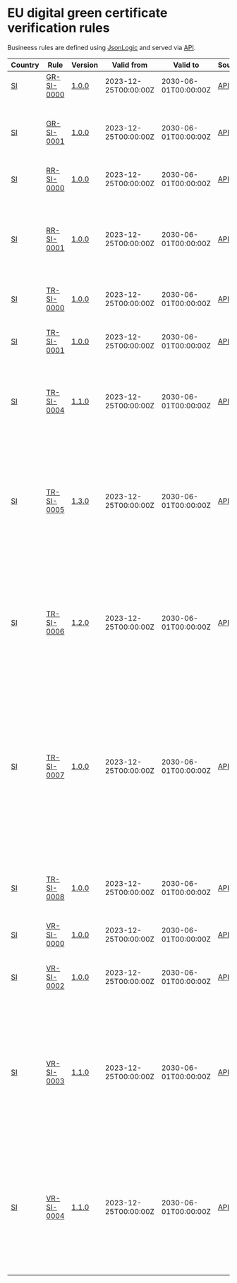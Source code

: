 # EU digital green certificate verification rules

Busineess rules are defined using [JsonLogic](https://jsonlogic.com) and served via [API](https://dgca-businessrule-service.ezdrav.si/rules).

| Country | Rule | Version | Valid from | Valid to | Source | Description |
| ------- | ---- | ------- | ---------- | -------- | ------ | ----------- |
| [SI](SI/README.md) | [GR-SI-0000](SI/GR-SI-0000.json) | [1.0.0](SI/GR-SI-0000_1.0.0.json) | 2023-12-25T00:00:00Z | 2030-06-01T00:00:00Z | [API](https://dgca-businessrule-service.ezdrav.si/rules/SI/846bd3eb3cda827e4d53a229673f4df6618b85566fa3d89908afbabc22c8fc0a) | Exactly one type of event. |
| [SI](SI/README.md) | [GR-SI-0001](SI/GR-SI-0001.json) | [1.0.0](SI/GR-SI-0001_1.0.0.json) | 2023-12-25T00:00:00Z | 2030-06-01T00:00:00Z | [API](https://dgca-businessrule-service.ezdrav.si/rules/SI/da9aaa0c6283d555d9eb6f023c1c6723f67e6583efd736a59e74548870a6bc63) | The "disease or agent targeted" must be COVID-19 of the value set list. |
| [SI](SI/README.md) | [RR-SI-0000](SI/RR-SI-0000.json) | [1.0.0](SI/RR-SI-0000_1.0.0.json) | 2023-12-25T00:00:00Z | 2030-06-01T00:00:00Z | [API](https://dgca-businessrule-service.ezdrav.si/rules/SI/404728552fa45a1585c3777a165f29883311cd9ee6449ae8555f1a7ac5879c02) | At most one r-event. |
| [SI](SI/README.md) | [RR-SI-0001](SI/RR-SI-0001.json) | [1.0.0](SI/RR-SI-0001_1.0.0.json) | 2023-12-25T00:00:00Z | 2030-06-01T00:00:00Z | [API](https://dgca-businessrule-service.ezdrav.si/rules/SI/ea472a8e3180c029c74b5bc44c62de402d67f2c7bef4763a39ef7eb4081e9567) | The Verification Datetime must be between "Certificate Valid From" and "Certificate Valid Until". |
| [SI](SI/README.md) | [TR-SI-0000](SI/TR-SI-0000.json) | [1.0.0](SI/TR-SI-0000_1.0.0.json) | 2023-12-25T00:00:00Z | 2030-06-01T00:00:00Z | [API](https://dgca-businessrule-service.ezdrav.si/rules/SI/eb8422156c7f54aa05a98ea42c97eb7d8e2275ca00166a5be0e736a3240c23d4) | At most one t-event. |
| [SI](SI/README.md) | [TR-SI-0001](SI/TR-SI-0001.json) | [1.0.0](SI/TR-SI-0001_1.0.0.json) | 2023-12-25T00:00:00Z | 2030-06-01T00:00:00Z | [API](https://dgca-businessrule-service.ezdrav.si/rules/SI/8e0ae023e8e79cfc38c19be7753d5b8e5678673caf5a63ea01bc406d2097d281) | The test type must be one of the value set list (RAT OR NAA). |
| [SI](SI/README.md) | [TR-SI-0004](SI/TR-SI-0004.json) | [1.1.0](SI/TR-SI-0004_1.1.0.json) | 2023-12-25T00:00:00Z | 2030-06-01T00:00:00Z | [API](https://dgca-businessrule-service.ezdrav.si/rules/SI/021fe1b58646ec6e6e391614c278d801911b6029ddbb8fcdb0f8b9b0b3e9df0a) | Test result must be negative ("not detected") or positive ("detected"). |
| [SI](SI/README.md) | [TR-SI-0005](SI/TR-SI-0005.json) | [1.3.0](SI/TR-SI-0005_1.3.0.json) | 2023-12-25T00:00:00Z | 2030-06-01T00:00:00Z | [API](https://dgca-businessrule-service.ezdrav.si/rules/SI/0be6dbbc8e3f5f16927d275f8a09ac5a33037dc43e770f58c2bf6e7d1b2f8342) | DateTime of Sample Collection must be less than 48 hours before the Verification Datetime for a negative ("not detected") test of type RAT (rapid antigen test). |
| [SI](SI/README.md) | [TR-SI-0006](SI/TR-SI-0006.json) | [1.2.0](SI/TR-SI-0006_1.2.0.json) | 2023-12-25T00:00:00Z | 2030-06-01T00:00:00Z | [API](https://dgca-businessrule-service.ezdrav.si/rules/SI/f4d88883f94a59e4882981240d6ef085d201797d8ee9ae28f68cce3d5259d16a) | DateTime of Sample Collection must be less than 72 hours before the Verification Datetime for a test of type NAA (PCR test). |
| [SI](SI/README.md) | [TR-SI-0007](SI/TR-SI-0007.json) | [1.0.0](SI/TR-SI-0007_1.0.0.json) | 2023-12-25T00:00:00Z | 2030-06-01T00:00:00Z | [API](https://dgca-businessrule-service.ezdrav.si/rules/SI/56f5910896be6034320f7e14a14a0ea53fc0e4007a37b15abec1d165666671ba) | DateTime of Sample Collection must not be less than 6 days and not more than 180 days before the Verification Datetime for a positive ("detected") test of type RAT (rapid antigen test). The rule is valid only for Slovenian certificates. |
| [SI](SI/README.md) | [TR-SI-0008](SI/TR-SI-0008.json) | [1.0.0](SI/TR-SI-0008_1.0.0.json) | 2023-12-25T00:00:00Z | 2030-06-01T00:00:00Z | [API](https://dgca-businessrule-service.ezdrav.si/rules/SI/34282694bc2497e33802509a3f134653fddcdf141dc7ed7ed356c89cfb2fe00e) | Test result must be negative ("not detected") for test type PCR. |
| [SI](SI/README.md) | [VR-SI-0000](SI/VR-SI-0000.json) | [1.0.0](SI/VR-SI-0000_1.0.0.json) | 2023-12-25T00:00:00Z | 2030-06-01T00:00:00Z | [API](https://dgca-businessrule-service.ezdrav.si/rules/SI/84d77ed9313b9298f11cdd7527a502fbf02132c29361364d007d0ed6fa1d19c5) | At most one v-event. |
| [SI](SI/README.md) | [VR-SI-0002](SI/VR-SI-0002.json) | [1.0.0](SI/VR-SI-0002_1.0.0.json) | 2023-12-25T00:00:00Z | 2030-06-01T00:00:00Z | [API](https://dgca-businessrule-service.ezdrav.si/rules/SI/24d0db80bde0cd7b115ab942c8da824884ba96a6f0d984bf9d3858d8528d6256) | Vaccination doses must be equal or greater than expected doses. |
| [SI](SI/README.md) | [VR-SI-0003](SI/VR-SI-0003.json) | [1.1.0](SI/VR-SI-0003_1.1.0.json) | 2023-12-25T00:00:00Z | 2030-06-01T00:00:00Z | [API](https://dgca-businessrule-service.ezdrav.si/rules/SI/a127a9ebbd5efbad67aeac3762f09d0747a0b3404f9752da420f07ffdda24083) | For a person over 18 years of age, a vaccination cycle is finished 270 days after a finished primary vaccination 1/1, unless it's followed by booster vaccinations. |
| [SI](SI/README.md) | [VR-SI-0004](SI/VR-SI-0004.json) | [1.1.0](SI/VR-SI-0004_1.1.0.json) | 2023-12-25T00:00:00Z | 2030-06-01T00:00:00Z | [API](https://dgca-businessrule-service.ezdrav.si/rules/SI/034d4306025959a628cbb0c5c7bf6696a366cb7a263f651156b827a359798672) | For a person over 18 years of age, a vaccination cycle is finished 270 days after a finished primary vaccination 2/2, unless it's followed by booster vaccinations. |
